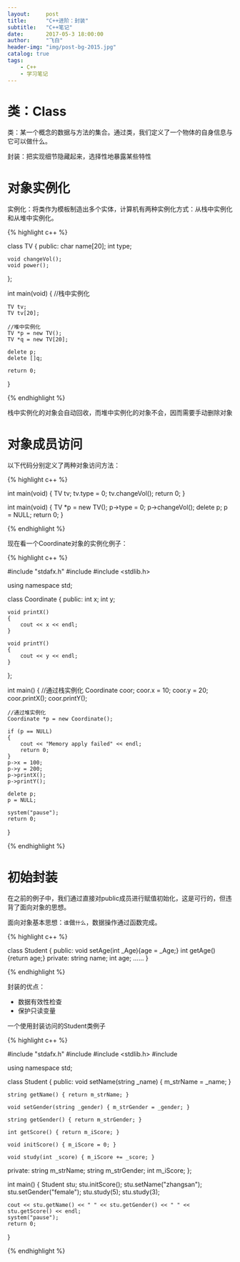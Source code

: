```yaml
---
layout:     post
title:      "C++进阶：封装"
subtitle:   "C++笔记"
date:       2017-05-3 18:00:00
author:     "飞白"
header-img: "img/post-bg-2015.jpg"
catalog: true
tags:
    - C++
    - 学习笔记
---
```


# 类：Class

类：某一个概念的数据与方法的集合。通过类，我们定义了一个物体的自身信息与它可以做什么。

封装：把实现细节隐藏起来，选择性地暴露某些特性

# 对象实例化

实例化：将类作为模板制造出多个实体，计算机有两种实例化方式：从栈中实例化和从堆中实例化。

{% highlight c++ %}

class TV
{
public:
	char name[20];
	int type;

	void changeVol();
	void power();
};


int main(void)
{
	//栈中实例化

	TV tv;
	TV tv[20];

	//堆中实例化
	TV *p = new TV();
	TV *q = new TV[20];

	delete p;
	delete []q;

	return 0;
}

{% endhighlight %}

栈中实例化的对象会自动回收，而堆中实例化的对象不会，因而需要手动删除对象

# 对象成员访问

以下代码分别定义了两种对象访问方法：

{% highlight c++ %}

int main(void)
{
	TV tv;
	tv.type = 0;
	tv.changeVol();
	return 0;
}

int main(void)
{
	TV *p = new TV();
	p->type = 0;
	p->changeVol();
	delete p;
	p = NULL;
	return 0;
}

{% endhighlight %}

现在看一个Coordinate对象的实例化例子：

{% highlight c++ %}

#include "stdafx.h"
#include <iostream>
#include <stdlib.h>

using namespace std;

class Coordinate
{
public:
	int x;
	int y;

	void printX()
	{
		cout << x << endl;
	}

	void printY()
	{
		cout << y << endl;
	}
};



int main()
{
	//通过栈实例化
	Coordinate coor;
	coor.x = 10;
	coor.y = 20;
	coor.printX();
	coor.printY();

	//通过堆实例化
	Coordinate *p = new Coordinate();

	if (p == NULL)
	{
		cout << "Memory apply failed" << endl;
		return 0;
	}
	p->x = 100;
	p->y = 200;
	p->printX();
	p->printY();

	delete p;
	p = NULL;

	system("pause");
    return 0;
}

{% endhighlight %}

# 初始封装

在之前的例子中，我们通过直接对public成员进行赋值初始化，这是可行的，但违背了面向对象的思想。

面向对象基本思想：`谁`做`什么`，数据操作通过函数完成。

{% highlight c++ %}

class Student
{
public:
	void setAge(int _Age){age = _Age;}
	int getAge(){return age;}
private:
	string name;
	int age;
	......
}

{% endhighlight %}

封装的优点：

* 数据有效性检查
* 保护只读变量

一个使用封装访问的Student类例子

{% highlight c++ %}

#include "stdafx.h"
#include <iostream>
#include <stdlib.h>
#include <string>

using namespace std;


class Student
{
public:
	void setName(string _name) { m_strName = _name; }

	string getName() { return m_strName; }

	void setGender(string _gender) { m_strGender = _gender; }

	string getGender() { return m_strGender; }

	int getScore() { return m_iScore; }

	void initScore() { m_iScore = 0; }

	void study(int _score) { m_iScore += _score; }

private:
	string m_strName;
	string m_strGender;
	int m_iScore;
};



int main()
{
	Student stu;
	stu.initScore();
	stu.setName("zhangsan");
	stu.setGender("female");
	stu.study(5);
	stu.study(3);

	cout << stu.getName() << " " << stu.getGender() << " " << stu.getScore() << endl;
	system("pause");
    return 0;
}

{% endhighlight %}
